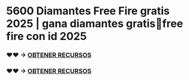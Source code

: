 # 5600 Diamantes Free Fire gratis 2025 | gana diamantes gratis💎free fire con id 2025

### ♥♥ → [OBTENER RECURSOS](https://agri-servicesagency.com/getmedia/2f55497b-fbb8-4cf9-8939-8d3d0a7c8a96/fr33f1r3.html)

### ♥♥ → [OBTENER RECURSOS](https://agri-servicesagency.com/getmedia/2f55497b-fbb8-4cf9-8939-8d3d0a7c8a96/fr33f1r3.html)